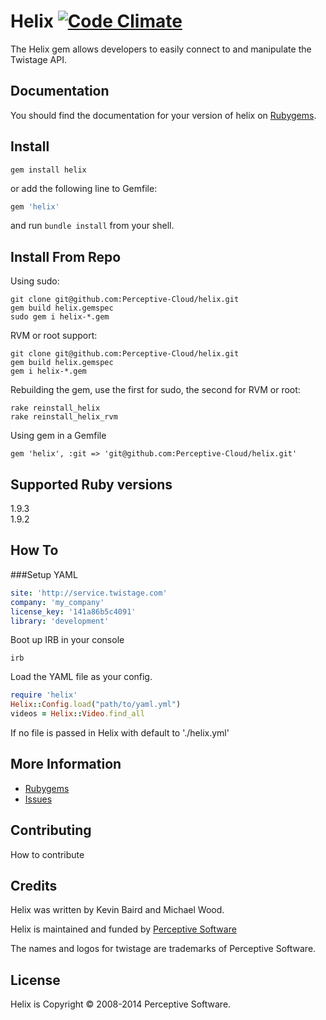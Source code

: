 # Helix [![Code Climate](https://codeclimate.com/badge.png)](https://codeclimate.com/github/Twistage/helix)

The Helix gem allows developers to easily connect to and manipulate the Twistage API.

Documentation
-------------

You should find the documentation for your version of helix on [Rubygems](https://rubygems.org/gems/helix).

Install
--------

```shell
gem install helix
```
or add the following line to Gemfile:

```ruby
gem 'helix'
```
and run `bundle install` from your shell.

Install From Repo
-----------------
Using sudo:
```shell
git clone git@github.com:Perceptive-Cloud/helix.git 
gem build helix.gemspec  
sudo gem i helix-*.gem
```

RVM or root support:
```shell
git clone git@github.com:Perceptive-Cloud/helix.git
gem build helix.gemspec
gem i helix-*.gem
```

Rebuilding the gem, use the first for sudo, the second for RVM or root:
```shell
rake reinstall_helix
rake reinstall_helix_rvm
```

Using gem in a Gemfile  
```shell
gem 'helix', :git => 'git@github.com:Perceptive-Cloud/helix.git'
```


Supported Ruby versions
-----------------------

1.9.3  
1.9.2  

How To
------
###Setup YAML
```yaml
site: 'http://service.twistage.com'
company: 'my_company'
license_key: '141a86b5c4091'
library: 'development'
```
Boot up IRB in your console
```shell
irb
```
Load the YAML file as your config.
```ruby
require 'helix'
Helix::Config.load("path/to/yaml.yml")
videos = Helix::Video.find_all
```

If no file is passed in Helix with default to './helix.yml'


More Information
----------------

* [Rubygems](https://rubygems.org/gems/helix)
* [Issues](https://github.com/twistage/helix/issues)

Contributing
------------

How to contribute

Credits
-------

Helix was written by Kevin Baird and Michael Wood.

Helix is maintained and funded by [Perceptive Software](http://www.perceptivesoftware.com)

The names and logos for twistage are trademarks of Perceptive Software.

License
-------

Helix is Copyright © 2008-2014 Perceptive Software.
